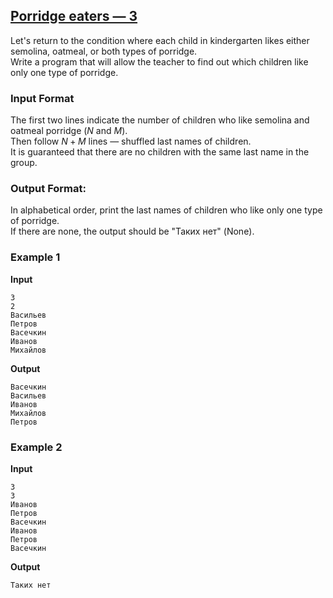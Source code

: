 ## [Porridge eaters — 3](../../../solutions/3.2/32_f.py)

Let's return to the condition where each child in kindergarten likes either semolina, oatmeal, or both types of porridge.  
Write a program that will allow the teacher to find out which children like only one type of porridge.

### Input Format

The first two lines indicate the number of children who like semolina and oatmeal porridge ($N$ and $M$).  
Then follow $N + M$ lines — shuffled last names of children.  
It is guaranteed that there are no children with the same last name in the group.

### Output Format:

In alphabetical order, print the last names of children who like only one type of porridge.  
If there are none, the output should be "Таких нет" (None).

### Example 1

__Input__
```plaintext
3
2
Васильев
Петров
Васечкин
Иванов
Михайлов
```

__Output__
```plaintext
Васечкин
Васильев
Иванов
Михайлов
Петров
```

### Example 2

__Input__
```plaintext
3
3
Иванов
Петров
Васечкин
Иванов
Петров
Васечкин
```

__Output__
```plaintext
Таких нет
```